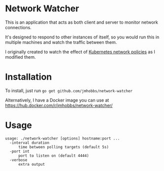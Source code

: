 # Network Watcher

This is an application that acts as both client and server to monitor network connections.

It's designed to respond to other instances of itself, so you would run this in multiple machines and watch the traffic between them.

I originally created to watch the effect of [Kubernetes network policies](https://kubernetes.io/docs/concepts/services-networking/network-policies/) as I modified them.

# Installation

To install, just run `go get github.com/jmhobbs/network-watcher`

Alternatively, I have a Docker image you can use at https://hub.docker.com/r/jmhobbs/network-watcher/

# Usage

    usage: ./network-watcher [options] hostname:port ...
      -interval duration
          time between polling targets (default 5s)
      -port int
          port to listen on (default 4444)
      -verbose
          extra output

